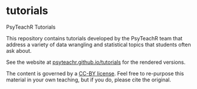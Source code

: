 # tutorials
PsyTeachR Tutorials

This repository contains tutorials developed by the PsyTeachR team that address a variety of data wrangling and statistical topics that students often ask about.

See the website at [psyteachr.github.io/tutorials](https://psyteachr.github.io/tutorials) for the rendered versions.

The content is governed by a [CC-BY license](https://github.com/PsyTeachR/tutorials/blob/main/LICENSE). Feel free to re-purpose this material in your own teaching, but if you do, please cite the original.
